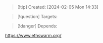 
>[!tip] Created: [2024-02-05 Mon 14:33]

>[!question] Targets: 

>[!danger] Depends: 

https://www.ethswarm.org/
